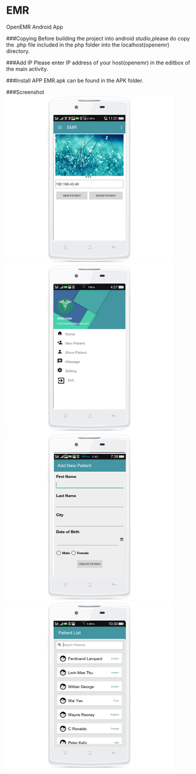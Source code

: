 # EMR
OpenEMR Android App

###Copying
Before building the project into android studio,please do copy the .php file included in the php folder into the localhost(openemr) directory.

###Add IP
Please enter IP address of your host(openemr) in the editbox of the main activity.

###Install APP
EMR.apk can be found in the APK folder.

###Screenshot
![Screenshot sc1](/screenshot/sc1.png) ![Screenshot sc2](/screenshot/sc2.png) ![Screenshot sc3](/screenshot/sc3.png) ![Screenshot sc4](/screenshot/sc4.png)



